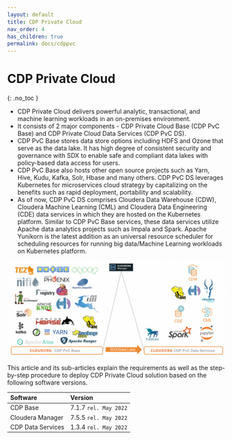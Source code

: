 ```yaml
---
layout: default
title: CDP Private Cloud
nav_order: 4
has_children: true
permalink: docs/cdppvc
---
```


# CDP Private Cloud
{: .no_toc }

- CDP Private Cloud delivers powerful analytic, transactional, and machine learning workloads in an on-premises environment. 
- It consists of 2 major components - CDP Private Cloud Base (CDP PvC Base) and CDP Private Cloud Data Services (CDP PvC DS). 
- CDP PvC Base stores data store options including HDFS and Ozone that serve as the data lake. It has high degree of consistent security and governance with SDX to enable safe and compliant data lakes with policy-based data access for users. 
- CDP PvC Base also hosts other open source projects such as Yarn, Hive, Kudu, Kafka, Solr, Hbase and many others. CDP PvC DS leverages Kubernetes for microservices cloud strategy by capitalizing on the benefits such as rapid deployment, portability and scalability. 
- As of now, CDP PvC DS comprises Cloudera Data Warehouse (CDW), Cloudera Machine Learning (CML) and Cloudera Data Engineering (CDE) data services in which they are hosted on the Kubernetes platform. Similar to CDP PvC Base services, these data services utilize Apache data analytics projects such as Impala and Spark. Apache Yunikorn is the latest addition as an universal resource scheduler for scheduling resources for running big data/Machine Learning workloads on Kubernetes platform.

![](../../assets/images/overall_arch.png)

This article and its sub-articles explain the requirements as well as the step-by-step procedure to deploy CDP Private Cloud solution based on the following software versions.

| Software       | Version         |
|:-------------|:------------------|
| CDP Base           | 7.1.7 `rel. May 2022`  | 
| Cloudera Manager   | 7.5.5 `rel. May 2022`  | 
| CDP Data Services  | 1.3.4 `rel. May 2022`  | 
